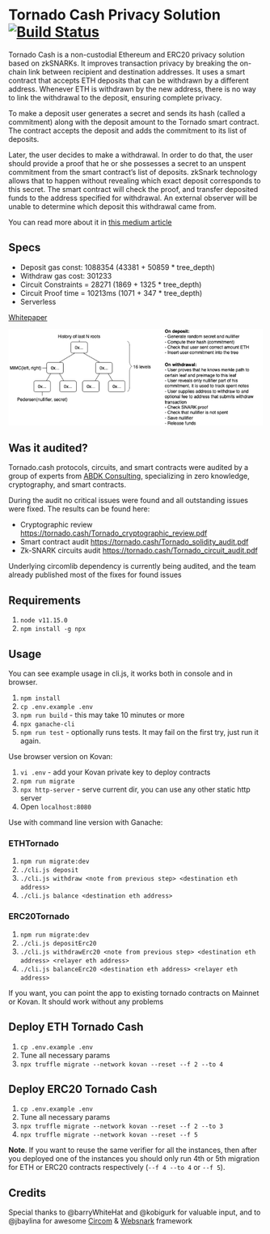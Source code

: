 # Tornado Cash Privacy Solution [![Build Status](https://travis-ci.org/tornadocash/tornado-core.svg?branch=master)](https://travis-ci.org/tornadocash/tornado-core)

Tornado Cash is a non-custodial Ethereum and ERC20 privacy solution based on zkSNARKs. It improves transaction privacy by breaking the on-chain link between recipient and destination addresses. It uses a smart contract that accepts ETH deposits that can be withdrawn by a different address. Whenever ETH is withdrawn by the new address, there is no way to link the withdrawal to the deposit, ensuring complete privacy.

To make a deposit user generates a secret and sends its hash (called a commitment) along with the deposit amount to the Tornado smart contract. The contract accepts the deposit and adds the commitment to its list of deposits.

Later, the user decides to make a withdrawal. In order to do that, the user should provide a proof that he or she possesses a secret to an unspent commitment from the smart contract’s list of deposits. zkSnark technology allows that to happen without revealing which exact deposit corresponds to this secret. The smart contract will check the proof, and transfer deposited funds to the address specified for withdrawal. An external observer will be unable to determine which deposit this withdrawal came from.

You can read more about it in [this medium article](https://medium.com/@tornado.cash/introducing-private-transactions-on-ethereum-now-42ee915babe0)

## Specs
- Deposit gas const: 1088354 (43381 + 50859 * tree_depth)
- Withdraw gas cost: 301233
- Circuit Constraints = 28271 (1869 + 1325 * tree_depth)
- Circuit Proof time = 10213ms (1071 + 347 * tree_depth)
- Serverless

[Whitepaper](https://tornado.cash/Tornado.cash_Whitepaper_v1.4.pdf)

![image](diagram.png)

## Was it audited?

Tornado.cash protocols, circuits, and smart contracts were audited by a group of experts from [ABDK Consulting](https://www.abdk.consulting), specializing in zero knowledge, cryptography, and smart contracts.

During the audit no critical issues were found and all outstanding issues were fixed. The results can be found here:

* Cryptographic review https://tornado.cash/Tornado_cryptographic_review.pdf
* Smart contract audit https://tornado.cash/Tornado_solidity_audit.pdf
* Zk-SNARK circuits audit https://tornado.cash/Tornado_circuit_audit.pdf

Underlying circomlib dependency is currently being audited, and the team already published most of the fixes for found issues

## Requirements
1. `node v11.15.0`
2. `npm install -g npx`

## Usage

You can see example usage in cli.js, it works both in console and in browser.

1. `npm install`
1. `cp .env.example .env`
1. `npm run build` - this may take 10 minutes or more
1. `npx ganache-cli`
1. `npm run test` - optionally runs tests. It may fail on the first try, just run it again.

Use browser version on Kovan:

1. `vi .env` - add your Kovan private key to deploy contracts
1. `npm run migrate`
1. `npx http-server` - serve current dir, you can use any other static http server
1. Open `localhost:8080`

Use with command line version with Ganache:
### ETHTornado
1. `npm run migrate:dev`
1. `./cli.js deposit`
1. `./cli.js withdraw <note from previous step> <destination eth address>`
1. `./cli.js balance <destination eth address>`

### ERC20Tornado
1. `npm run migrate:dev`
1. `./cli.js depositErc20`
1. `./cli.js withdrawErc20 <note from previous step> <destination eth address> <relayer eth address>`
1. `./cli.js balanceErc20 <destination eth address> <relayer eth address>`

If you want, you can point the app to existing tornado contracts on Mainnet or Kovan. It should work without any problems

## Deploy ETH Tornado Cash
1. `cp .env.example .env`
1. Tune all necessary params
1. `npx truffle migrate --network kovan --reset --f 2 --to 4`

## Deploy ERC20 Tornado Cash
1. `cp .env.example .env`
1. Tune all necessary params
1. `npx truffle migrate --network kovan --reset --f 2 --to 3`
1. `npx truffle migrate --network kovan --reset --f 5`

**Note**. If you want to reuse the same verifier for all the instances, then after you deployed one of the instances you should only run 4th or 5th migration for ETH or ERC20 contracts respectively (`--f 4 --to 4` or `--f 5`).

## Credits

Special thanks to @barryWhiteHat and @kobigurk for valuable input,
and to @jbaylina for awesome [Circom](https://github.com/iden3/circom) & [Websnark](https://github.com/iden3/websnark) framework
